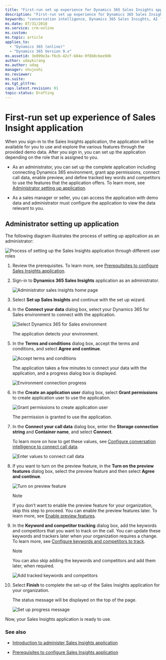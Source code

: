 ```yaml
---
title: "First-run set up experience for Dynamics 365 Sales Insights application | MicrosoftDocs"
description: "First-run set up experience for Dynamics 365 Sales Insights application"
keywords: "conversation intelligence, Dynamics 365 Sales Insights, AI for sales, Sales AI, Sales Insights"
ms.date: 07/31/2018
ms.service: crm-online
ms.custom: 
ms.topic: article
applies_to:
  - "Dynamics 365 (online)"
  - "Dynamics 365 Version 9.x"
ms.assetid: 3e099e3a-f6cb-42cf-b84e-9f8b0c6ee9db
author: udaykirang
ms.author: udag
manager: shujoshi
ms.reviewer: 
ms.suite: 
ms.tgt_pltfrm: 
caps.latest.revision: 01
topic-status: Drafting
---
```


# First-run set up experience of Sales Insight application

When you sign-in to the Sales Insights application, the application will be available for you to use and explore the various features through the provided demo data. After you sign in, you can set up the application depending on the role that is assigned to you.

-	As an administrator, you can set up the complete application including connecting Dynamics 365 environment, grant app permissions, connect call data, enable preview, and define tracked key words and competitors to use the features that the application offers. To learn more, see [Administrator setting up application](#administrator-setting-up-application).

-	As a sales manager or seller, you can access the application with demo data and administrator must configure the application to view the data relevant to you.

## Administrator setting up application

The following diagram illustrates the process of setting up application as an administrator:

![Process of setting up the Sales Insights application through different user roles](media/si-app-fre-admin-endusers.png "Process of setting up the Sales Insights application through different user roles")

1.	Review the prerequisites. To learn more, see [Prerequitsites to configure Sales Insights application](prereq-sales-insights-app.md).

2.	Sign-in to **Dynamics 365 Sales Insights** application as an administrator.

    ![Administrator sales insights home page](media/si-app-admin-home-page-admin-signin.png "Administrator Sales Insights home page")
 
3.	Select **Set up Sales Insights** and continue with the set up wizard. 

4.	In the **Connect your data** dialog box, select your Dynamics 365 for Sales environment to connect with the application.

    ![Select Dynamics 365 for Sales environment](media/si-app-admin-connect-d365-organization.png "Select Dynamics 365 for Sales environment")
  
    The application detects your environment.

5.	In the **Terms and conditions** dialog box, accept the terms and conditions, and select **Agree and continue**.

    ![Accept terms and conditions](media/si-app-admin-accept-tandc.png "Accept terms and conditions")
 
    The application takes a few minutes to connect your data with the application, and a progress dialog box is displayed.

    ![Environment connection progress](media/si-app-admin-connection-progress-d365-org.png "Environment connection progress")
  
6.	In the **Create an application user** dialog box, select **Grant permissions** to create application user to use the application.

    ![Grant permissions to create application user](media/si-app-admin-grant-permission-create-app-user.png "Grant permissions to create application user")
 
    The permission is granted to use the application.

7.	In the **Connect your call data** dialog box, enter the **Storage connection string** and **Container name**, and select **Connect**.
    
    To learn more on how to get these values, see [Configure conversation intelligence to connect call data](configure-conversation-intelligence-call-data.md).

    ![Enter values to connect call data](media/si-app-admin-connect-call-data.png "Enter values to connect call data")
 
8.	If you want to turn on the preview feature, in the **Turn on the preview features** dialog box, select the preview feature and then select **Agree and continue**.

    ![Turn on preview feature](media/si-app-admin-enable-preview-feature.png "Turn on preview feature")
 
    > [!NOTE]
    > If you don’t want to enable the preview feature for your organization, skip this step to proceed. You can enable the preview features later. To learn more, see [Enable preview features](enable-preview-features-sales-insights-app.md).

9.	In the **Keyword and competitor tracking** dialog box, add the keywords and competitors that you want to track on the call. You can update these keywords and trackers later when your organization requires a change. To learn more, see [Configure keywords and competitors to track](configure-keywords-competitors.md).

    > [!NOTE]
    > You can also skip adding the keywords and competitors and add them later, when required.

    ![Add tracked keywords and competitors](media/si-app-admin-keywords-and-competitor-tracking.png "Add tracked keywords and competitors")
 
10.	Select **Finish** to complete the set-up of the Sales Insights application for your organization.

    The status message will be displayed on the top of the page.

    ![Set up progress message](media/si-app-admin-status-message-set-up.png "Set up progress message")
  
Now, your Sales Insights application is ready to use.

### See also

- [Introduction to administer Sales Insights application](intro-admin-guide-sales-insights-app.md)

- [Prerequisites to configure Sales Insights application](prereq-sales-insights-app.md)
